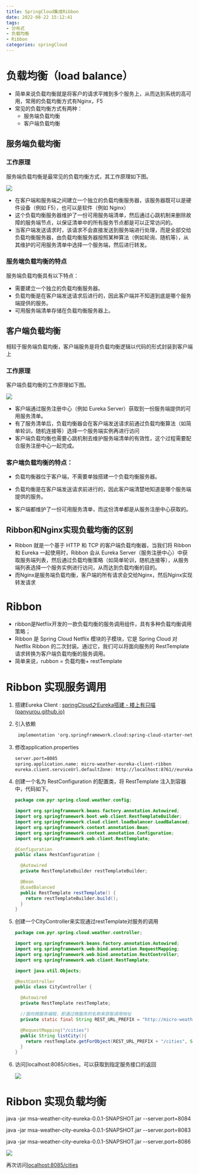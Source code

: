 ```yaml
---
title: SpringCloud集成Ribbon
date: 2022-08-22 15:12:41
tags:
- 分布式
- 负载均衡
- Ribbon
categories: springCloud
---
```


# 负载均衡（load balance）

- 简单来说负载均衡就是将客户的请求平摊到多个服务上，从而达到系统的高可用，常用的负载均衡方式有Nginx，F5
- 常见的负载均衡方式有两种：
  - 服务端负载均衡
  - 客户端负载均衡

## 服务端负载均衡

### 工作原理

服务端负载均衡是最常见的负载均衡方式，其工作原理如下图。

![](https://tva1.sinaimg.cn/large/e6c9d24ely1h5gfl3w6dij21c80esgmc.jpg)

- 在客户端和服务端之间建立一个独立的负载均衡服务器，该服务器既可以是硬件设备（例如 F5），也可以是软件（例如 Nginx）
- 这个负载均衡服务器维护了一份可用服务端清单，然后通过心跳机制来删除故障的服务端节点，以保证清单中的所有服务节点都是可以正常访问的。
- 当客户端发送请求时，该请求不会直接发送到服务端进行处理，而是全部交给负载均衡服务器，由负载均衡服务器按照某种算法（例如轮询、随机等），从其维护的可用服务清单中选择一个服务端，然后进行转发。



### 服务端负载均衡的特点

服务端负载均衡具有以下特点：

- 需要建立一个独立的负载均衡服务器。
- 负载均衡是在客户端发送请求后进行的，因此客户端并不知道到底是哪个服务端提供的服务。
- 可用服务端清单存储在负载均衡服务器上。



## 客户端负载均衡

相较于服务端负载均衡，客户端服务是将负载均衡逻辑以代码的形式封装到客户端上

### 工作原理

客户端负载均衡的工作原理如下图。

![](https://tva1.sinaimg.cn/large/e6c9d24ely1h5gfnxge7ij21cu0iy0ub.jpg)

- 客户端通过服务注册中心（例如 Eureka Server）获取到一份服务端提供的可用服务清单。
- 有了服务清单后，负载均衡器会在客户端发送请求前通过负载均衡算法（如简单轮训，随机连接等）选择一个服务端实例再进行访问
- 客户端负载均衡也需要心跳机制去维护服务端清单的有效性，这个过程需要配合服务注册中心一起完成。



### 客户端负载均衡的特点：

- 负载均衡器位于客户端，不需要单独搭建一个负载均衡服务器。

- 负载均衡是在客户端发送请求前进行的，因此客户端清楚地知道是哪个服务端提供的服务。

- 客户端都维护了一份可用服务清单，而这份清单都是从服务注册中心获取的。

  

## Ribbon和Nginx实现负载均衡的区别

- Ribbon 就是一个基于 HTTP 和 TCP 的客户端负载均衡器，当我们将 Ribbon 和 Eureka 一起使用时，Ribbon 会从 Eureka Server（服务注册中心）中获取服务端列表，然后通过负载均衡策略（如简单轮训，随机连接等），从服务端列表选择一个服务实例进行访问，从而达到负载均衡的目的。
- 而Nginx是服务端负载均衡，客户端的所有请求会交给Nginx，然后Nginx实现转发请求



# Ribbon

- ribbon是Netflix开发的一款负载均衡的服务调用组件，具有多种负载均衡调用策略； 
- Ribbon 是 Spring Cloud Netflix 模块的子模块，它是 Spring Cloud 对 Netflix Ribbon 的二次封装。通过它，我们可以将面向服务的 RestTemplate请求转换为客户端负载均衡的服务调用。
- 简单来说，rubbon = 负载均衡+ restTemplate



# Ribbon 实现服务调用

1. 搭建Eureka Client : [springCloud之Eureka搭建 - 楼上有只喵 (panyurou.github.io)](https://panyurou.github.io/2022/08/17/springCloud之Eureka搭建/)

2. 引入依赖

   ```xml
   	implementation 'org.springframework.cloud:spring-cloud-starter-netflix-ribbon'
   ```

3. 修改application.properties

   ```xml
   server.port=8085
   spring.application.name: micro-weather-eureka-client-ribbon
   eureka.client.serviceUrl.defaultZone: http://localhost:8761//eureka/
   ```

4. 创建一个名为 RestConfiguration 的配置类，将 RestTemplate 注入到容器中，代码如下。

   ```java
   package com.pyr.spring.cloud.weather.config;
   
   import org.springframework.beans.factory.annotation.Autowired;
   import org.springframework.boot.web.client.RestTemplateBuilder;
   import org.springframework.cloud.client.loadbalancer.LoadBalanced;
   import org.springframework.context.annotation.Bean;
   import org.springframework.context.annotation.Configuration;
   import org.springframework.web.client.RestTemplate;
   
   @Configuration
   public class RestConfiguration {
   
     @Autowired
     private RestTemplateBuilder restTemplateBuilder;
   
     @Bean
     @LoadBalanced
     public RestTemplate restTemplate() {
       return restTemplateBuilder.build();
     }
   }
   ```

5. 创建一个CityController来实现通过restTemplate对服务的调用

   ```java
   package com.pyr.spring.cloud.weather.controller;
   
   import org.springframework.beans.factory.annotation.Autowired;
   import org.springframework.web.bind.annotation.RequestMapping;
   import org.springframework.web.bind.annotation.RestController;
   import org.springframework.web.client.RestTemplate;
   
   import java.util.Objects;
   
   @RestController
   public class CityController {
   
     @Autowired
     private RestTemplate restTemplate;
   
     //面向微服务编程，即通过微服务的名称来获取调用地址
     private static final String REST_URL_PREFIX = "http://micro-weather-city-eureka";
   
     @RequestMapping("/cities")
     public String listCity(){
       return restTemplate.getForObject(REST_URL_PREFIX + "/cities", String.class);
     }
   }
   ```

6. 访问[localhost:8085/cities，可以获取到指定服务接口的返回

   ![](https://tva1.sinaimg.cn/large/e6c9d24ely1h5fwyit95lj21pw0rq19k.jpg)



# Ribbon 实现负载均衡

java -jar msa-weather-city-eureka-0.0.1-SNAPSHOT.jar --server.port=8084

java -jar msa-weather-city-eureka-0.0.1-SNAPSHOT.jar --server.port=8083

java -jar msa-weather-city-eureka-0.0.1-SNAPSHOT.jar --server.port=8086

![](https://tva1.sinaimg.cn/large/e6c9d24ely1h5fx0ogvwhj21we0u0wl7.jpg)

再次访问[localhost:8085/cities](http://localhost:8085/cities)
